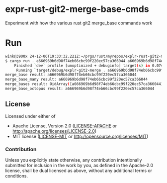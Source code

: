 # expr-rust-git2-merge-base-cmds

Experiment with how the various rust git2 merge_base commands work

# Run

```sh
wink@3900x 24-12-06T19:33:32.221Z:~/prgs/rust/myrepos/explr-rust-git2-merge-base-cmds (main)
$ cargo run . a666969b6d98f74eb66cbc99f220ec57ca366044 a666969b6d98f74eb66cbc99f220ec57ca366044
    Finished `dev` profile [unoptimized + debuginfo] target(s) in 0.07s
     Running `target/debug/explr-git2-merge . a666969b6d98f74eb66cbc99f220ec57ca366044 a666969b6d98f74eb66cbc99f220ec57ca366044`
merge_base result: a666969b6d98f74eb66cbc99f220ec57ca366044
merge_base_many result: a666969b6d98f74eb66cbc99f220ec57ca366044
merge_bases result: OidArray([a666969b6d98f74eb66cbc99f220ec57ca366044])
merge_base_octopus result: a666969b6d98f74eb66cbc99f220ec57ca366044
```

## License

Licensed under either of

- Apache License, Version 2.0 ([LICENSE-APACHE](LICENSE-APACHE) or http://apache.org/licenses/LICENSE-2.0)
- MIT license ([LICENSE-MIT](LICENSE-MIT) or http://opensource.org/licenses/MIT)

### Contribution

Unless you explicitly state otherwise, any contribution intentionally submitted
for inclusion in the work by you, as defined in the Apache-2.0 license, shall
be dual licensed as above, without any additional terms or conditions.
